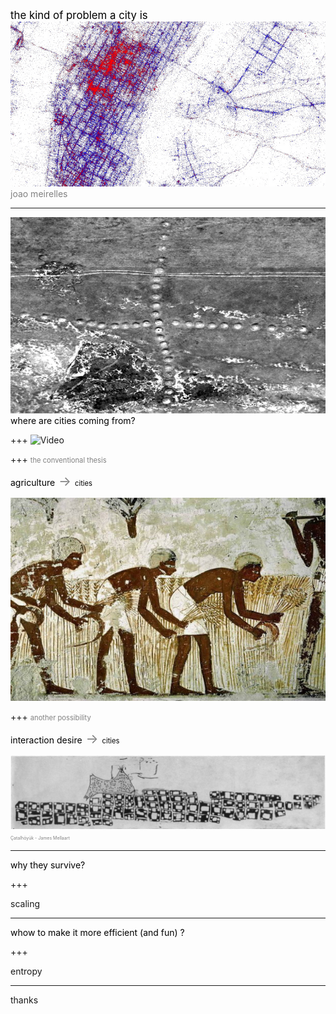 
<span style="color:black; font-size: 1.2em;">the kind of problem a city is</span>
<br>
![eric_fischer](pics/erichfischer.jpg)
<br>
<span style="color:gray; font-size: 1em;">joao meirelles</span>

---
![ancient1](pics/ancient2_nasa.jpg)
<span style="color:black; font-size: 1em;">where are cities coming from?</span>
<br>

+++
![Video](https://www.youtube.com/watch?v=cBi7v2HwcJ0)

+++
<span style="color:grey; font-size: 0.8em;">the conventional thesis</span>
<br>


<span style="color:black; font-size: 1em;">agriculture</span><span style="color:grey; font-size: 1.5em;">   ->   </span><span style="color:black; font-size: 0.8em;">cities</span>

![agriculture](pics/agriculture.jpg)


+++
<span style="color:grey; font-size: 0.8em;">another possibility</span>
<br>

<span style="color:black; font-size: 1em;">interaction desire</span><span style="color:grey; font-size: 1.5em;">   ->   </span><span style="color:black; font-size: 0.8em;">cities</span>

![ancient1](pics/catal_map_1964.png)
<span style="color:grey; font-size: 0.5em;">   Çatalhöyük - James Mellaart   </span>


---

<span style="color:black; font-size: 1em;">why they survive?</span>
<br>

+++

scaling

---

<span style="color:black; font-size: 1em;">whow to make it more efficient (and fun) ?</span>
<br>

+++

entropy

---
thanks

